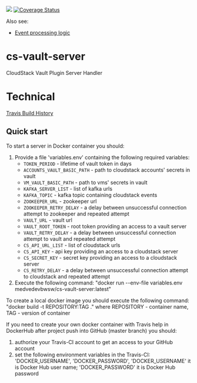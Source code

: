 ![](https://travis-ci.org/bwsw/cs-vault-server.svg?branch=master) [![Coverage Status](https://coveralls.io/repos/github/bwsw/cs-vault-server/badge.svg?branch=master)](https://coveralls.io/github/bwsw/cs-vault-server?branch=master)

Also see:
* [Event processing logic](docs/logic.md)

# cs-vault-server
CloudStack Vault Plugin Server Handler

# Technical

[Travis Build History](https://travis-ci.org/bwsw/cs-vault-server/builds)

Quick start
-----------
To start a server in Docker container you should:

1. Provide a file 'variables.env' containing the following required variables:
    * `TOKEN_PERIOD` - lifetime of vault token in days
    * `ACCOUNTS_VAULT_BASIC_PATH` - path to cloudstack accounts' secrets in vault
    * `VM_VAULT_BASIC_PATH` - path to vms' secrets in vault
    * `KAFKA_SERVER_LIST` - list of kafka urls
    * `KAFKA_TOPIC` - kafka topic containing cloudstack events
    * `ZOOKEEPER_URL` - zookeeper url
    * `ZOOKEEPER_RETRY_DELAY` - a delay between unsuccessful connection attempt to zookeeper and repeated attempt
    * `VAULT_URL` - vault url
    * `VAULT_ROOT_TOKEN` - root token providing an access to a vault server
    * `VAULT_RETRY_DELAY` -  a delay between unsuccessful connection attempt to vault and repeated attempt
    * `CS_API_URL_LIST` - list of cloudstack urls
    * `CS_API_KEY` - api key providing an access to a cloudstack server
    * `CS_SECRET_KEY` - secret key providing an access to a cloudstack server
    * `CS_RETRY_DELAY` - a delay between unsuccessful connection attempt to cloudstack and repeated attempt
2. Execute the following command:
    "docker run --env-file variables.env medvedevbwsw/cs-vault-server:latest"

To create a local docker image you should execute the following command:
    "docker build -t REPOSITORY:TAG ."
     where REPOSITORY - container name, TAG - version of container

If you need to create your own docker container with Travis help in DockerHub after project push into GitHub (master branch) you should:

1. authorize your Travis-CI account to get an access to your GitHub account
2. set the following environment variables in the Travis-CI: 'DOCKER_USERNAME', 'DOCKER_PASSWORD',
   'DOCKER_USERNAME' it is Docker Hub user name; 'DOCKER_PASSWORD' it is Docker Hub password
   
